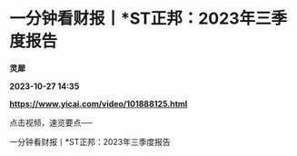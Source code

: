 # 一分钟看财报丨*ST正邦：2023年三季度报告
**灵犀**

**2023-10-27 14:35**

**https://www.yicai.com/video/101888125.html**

点击视频，速览要点──

一分钟看财报丨\*ST正邦：2023年三季度报告